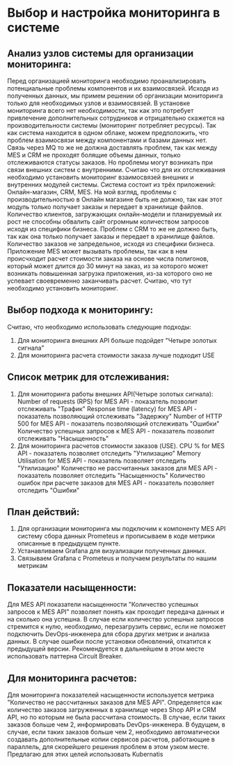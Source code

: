 # Выбор и настройка мониторинга в системе

## Анализ узлов системы для организации мониторинга:
Перед организацией мониторинга необходимо проанализировать потенциальные проблемы компонентов и их взаимосвязей. Исходя из полученных данных, мы примем решении об организации мониторинга только для необходимых узлов и взаимосвязей. В установке мониторинга всего нет необходимости, так как это потребует привлечение дополнительных сотрудников и отрицательно скажется на производительности системы (мониторинг потребляет ресурсы). 
Так как система находится в одном облаке, можем предположить, что проблем взаимосвязи между компонентами и базами данных нет. Связь через MQ то же не должна доставлять проблем, так как между MES и CRM не проходят болящие объемы данных, только отслеживаются статусы заказов. 
Но проблемы могут возникать при связи внешних систем с внутренними. Считаю что для их отслеживания необходимо установить мониторинг взаимосвязей внешних и внутренних модулей системы.
 Система состоит из трёх приложений: Онлайн-магазин, CRM, MES. 
 На мой взгляд, проблемы с производительностью в Онлайн магазине быть не должно, так как этот модуль только получает заказы и передает в хранилище файлов. Количество клиентов, загружающих онлайн-модели и планируемый их рост не способны обвалить сайт огромным количеством запросов исходя из специфики бизнеса.
Проблем с CRM то же не должно быть, так как она только получает заказы и передает в хранилище файлов. Количество заказов не запредельное, исходя из специфики бизнеса.
Приложение МЕS может вызывать проблемы, так как в нем происчходит расчет стоимости заказа на основе числа полигонов, который может длится до 30 минут на заказ, из за которого может возникать повышенная загрузка приложения, из-за которого оно не успевает своевременно заканчивать расчет. Считаю, что тут необходимо установить мониторинг.

## Выбор подхода к мониторингу:
Считаю, что необходимо использовать следующие подходы:
1. Для мониторинга внешних API больше подойдет "Четыре золотых сигнала"
2. Для мониторинга расчета стоимости заказа лучше подходит USE 


## Список метрик для отслеживания:
1. Для мониторинга работы внешних API(Четыре золотых сигнала):
Number of requests (RPS) for MES API -  показатель позволит отслеживать "Трафик"
Response time (latency) for MES API - показатель позволяющий отслеживать "Задержку"
Number of HTTP 500 for MES API -  показатель позволяющий отслеживать "Ошибки"
Количество успешных запросов к MES API - показатель позволит отслеживать "Насыщенность"
2. Для мониторинга расчетов стоимости заказов (USE).
CPU % for MES API - показатель позволяет отследить "Утилизацию"
Memory Utilisation for MES API - показатель позволяет отследить "Утилизацию"
Количество не рассчитанных заказов для MES API - показатель позволяет отследить "Насыщенность"
Количество ошибок при расчете заказов для MES API - показатель позволяет отследить "Ошибки"

## План действий:
1. Для организации мониторинга мы подключим к компоненту MES API систему сбора данных Prometeus и прописываем в коде метрики описанные в предыдущем пункте.
2. Устанавливаем Grafana для визуализации полученных данных. 
3. Связываем Grafana с Prometeus и получаем результаты по нашим метрикам

## Показатели насыщенности:
Для MES API показатели насыщенности "Количество успешных запросов к MES API" позволяет понять как проходит передача данных и на сколько она успешна. В случае если количество успешных запросов стремится к нулю, необходимо, перезагрузить сервис, если не поможет подключить DevOps-инженера для сбора других метрик и анализа данных. В случае ошибки после установки обновлений, откатится к предыдущей версии.
Рекомендуется в дальнейшем в этом месте использовать паттерна Circuit Breaker.

## Для мониторинга расчетов:
Для мониторинга показателей насыщенности используется метрика "Количество не рассчитанных заказов для MES API". Определяется как количество заказов загруженных в хранилище через Shop API и CRM API, но по которым не была рассчитана стоимость. В случае, если таких заказов больше чем 2, информировать DevOps-инженера. В будущем, в случае, если таких заказов больше чем 2, необходимо автоматически создавать дополнительные копии сервисов расчетов, работающие в параллель, для скорейшего решения проблем в этом узком месте. Предлагаю для этих целей использовать Kubernatis

